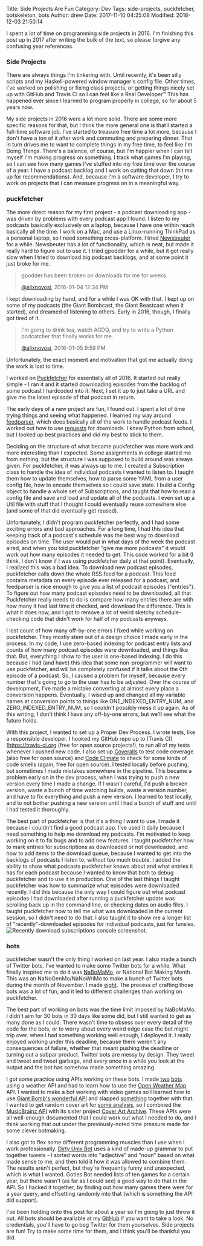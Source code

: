 Title: Side Projects Are Fun
Category: Dev
Tags: side-projects, puckfetcher, botskeleton, bots
Author: drew
Date: 2017-11-10 04:25:08
Modified: 2018-12-03 21:50:14

I spent a lot of time on programming side projects in 2016.
I'm finishing this post up in 2017 after writing the bulk of the text,
so please forgive any confusing year references.

### Side Projects
There are always things I'm tinkering with.
Until recently,
it's been silly scripts and my Haskell-powered window manager's config file.
Other times,
I've worked on polishing or fixing class projects,
or getting things nicely set up with GitHub and Travis CI so I can feel like a Real Developer™
This has happened ever since I learned to program properly in college,
so for about 5 years now.

My side projects in 2016 were a lot more solid.
There are some more specific reasons for that,
but I think the more general one is that I started a full-time software job.
I've started to treasure free time a lot more,
because I don't have a ton of it after work and commuting and preparing dinner.
That in turn drives me to want to complete things in my free time,
to feel like I'm Doing Things.
There's a balance,
of course,
but I'm happier when I can tell myself I'm making progress on something.
I track what games I'm playing,
so I can see how many games I've stuffed into my free time over the course of a year.
I have a podcast backlog and I work on cutting that down
(hit me up for recommendations).
And,
because I'm a software developer,
I try to work on projects that I can measure progress on in a meaningful way.

### puckfetcher
The more direct reason for my first project -
a podcast downloading app -
was driven by problems with every podcast app I found.
I listen to my podcasts basically exclusively on a laptop,
because I have one within reach basically all the time.
I work on a Mac,
and use a Linux-running ThinkPad as a personal laptop,
so I need something cross-platform.
I tried [Newsbeuter](http://newsbeuter.org/) for a while.
Newsbeuter has a lot of functionality,
which is neat,
but made it really hard to figure out to use it.
I tried gpodder for a while,
but it got really slow when I tried to download big podcast backlogs,
and at some point it just broke for me.

> gpodder has been broken on downloads for me for weeks
>
> [@alixnovosi](https://twitter.com/alixnovosi/status/684110565845774336), 2016-01-04 12:34 PM

I kept downloading by hand,
and for a while I was OK with that.
I kept up on some of my podcasts
(the Giant Bombcast,
the Giant Beastcast when it started),
and dreamed of listening to others.
Early in 2016,
though,
I finally got tired of it.

> I'm going to drink tea, watch AGDQ, and try to write a Python podcatcher that finally works for me.
>
> [@alixnovosi](https://twitter.com/alixnovosi/status/684252794140807168), 2016-01-05 9:59 PM

Unfortunately,
the exact moment and motivation that got me actually doing the work is lost to time.

I worked on [Puckfetcher](https://pypi.python.org/pypi/puckfetcher) for essentially all of 2016.
It started out really simple -
I ran it and it started downloading episodes from the backlog of some podcast I hardcoded into it.
Next,
I set it up to just take a URL and give me the latest episode of that podcast in return.

The early days of a new project are fun,
I found out.
I spent a lot of time trying things and seeing what happened.
I learned my way around [feedparser](https://pypi.python.org/pypi/feedparser),
which does basically all of the work to handle podcast feeds.
I worked out how to use [requests](https://pypi.python.org/pypi/requests) for downloads.
I knew Python from school,
but I looked up best practices and did my best to stick to them.

Deciding on the structure of what became puckfetcher was more work and more interesting than I expected.
Some assignments in college started me from nothing,
but the structure I was supposed to build around was always given.
For puckfetcher,
it was always up to me.
I created a Subscription class to handle the idea of individual podcasts I wanted to listen to.
I taught them how to update themselves,
how to parse some YAML from a user config file,
how to encode themselves so I could save state.
I build a Config object to handle a whole set of Subscriptions,
and taught that how to read a config file and save and load and update all of the podcasts.
I even set up a Util file with stuff that I thought I could eventually reuse somewhere else
(and some of that did eventually get reused).

Unfortunately,
I didn't program puckfetcher perfectly,
and I had some exciting errors and bad approaches.
For a long time,
I had this idea that keeping track of a podcast's schedule was the best way to download episodes on time.
The user would put in what days of the week the podcast aired,
and when you told puckfetcher "give me more podcasts" it would work out how many episodes it needed to get.
This code worked for a bit
(I think,
I don't know if I was using puckfetcher daily at that point).
Eventually,
I realized this was a bad idea.
To download new podcast episodes,
puckfetcher calls down the whole RSS feed for a podcast.
This feed contains metadata on every episode ever released for a podcast,
and feedparser is nice enough to give you a list of podcast episodes ("entries").
To figure out how many podcast episodes need to be downloaded,
all that Puckfetcher really needs to do is compare how many entries there are with how many it had last time it checked,
and download the difference.
This is what it does now,
and I got to remove a lot of weird sketchy schedule-checking code that didn't work for half of my podcasts anyways.

I lost count of how many off-by-one errors I fixed while working on puckfetcher.
 They mostly stem out of a design choice I made early in the process.
In my code,
I use zero-based indexing for podcast entry lists and counts of how many podcast episodes were downloaded,
and things like that.
But,
everything I show to the user is one-based indexing.
I do this because I had (and have) this idea that some non-programmer will want to use puckfetcher,
and will be completely confused if it talks about the 0th episode of a podcast.
So,
I caused a problem for myself,
because every number that's going to go to the user has to be adjusted.
Over the course of development,
I've made a mistake converting at almost every place a conversion happens.
Eventually,
I wised up and changed all my variable names at conversion points to things like ONE_INDEXED_ENTRY_NUM,
and ZERO_INDEXED_ENTRY_NUM,
so I couldn't possibly mess it up again.
As of this writing,
I don't think I have any off-by-one errors,
but we'll see what the future holds.

With this project,
I wanted to set up a Proper Dev Process.
I wrote tests,
like a responsible developer.
I hooked my GitHub repo up to
[Travis CI](https://travis-ci.org
(free for open source projects!),
to run all of my tests whenever I pushed new code.
I also set up
[Coveralls](https://coveralls.io/github/andrewmichaud/puckfetcher?branch=master)
to test code coverage
(also free for open source)
and
[Code Climate](https://codeclimate.com/github/andrewmichaud/puckfetcher)
to check for some kinds of code smells
(again,
free for open source).
I tested locally before pushing,
but sometimes I made mistakes somewhere in the pipeline.
This became a problem early on in the dev process,
when I was trying to push a new version every time I made a change.
If I wasn't careful,
I'd push a broken version,
waste a bunch of time watching builds,
waste a version number,
and have to fix everything and push a new version.
I learned to test locally,
and to not bother pushing a new version until I had a bunch of stuff and until I had tested it thoroughly.

The best part of puckfetcher is that it's a thing I want to use.
I made it because I couldn't find a good podcast app.
I've used it daily because I need something to help me download my podcasts.
I'm motivated to keep working on it to fix bugs and to add new features.
I taught puckfetcher how to mark entries for subscriptions as downloaded or not downloaded,
and how to add items to the download queue,
because I wanted to get into the backlogs of podcasts I listen to,
without too much trouble.
I added the ability to show what podcasts puckfetcher knows about and what entries it has for each podcast because I wanted to know that both to debug puckfetcher and to use it in production.
One of the last things I taught puckfetcher was how to summarize what episodes were downloaded recently.
I did this because the only way I could figure out what podcast episodes I had downloaded after running a puckfetcher update was scrolling back up in the command line,
or checking dates on audio files.
I taught puckfetcher how to tell me what was downloaded in the current session,
so I didn't need to do that.
I also taught it to show me a longer list of "recently"-downloaded episodes for individual podcasts,
just for funsies.
<img src="{static}/media/dev/sideprojects_recently_downloaded_subscription.png"
     alt="Recently download subscriptions console screenshot."/>

### bots
puckfetcher wasn't the only thing I worked on last year.
I also made a bunch of Twitter bots.
I've wanted to make some Twitter bots for a while.
What finally inspired me to do it was [NaBoMaMo](http://nabomamo.botally.net/),
or National Bot Making Month.
This was an NaNoGenMo/NaNoWriMo to make a bunch of Twitter bots during the month of November.
I made [eight](https://dev.andrewmichaud.com).
The process of crafting those bots was a lot of fun,
and it led to different challenges than working on puckfetcher.

The best part of working on bots was the time limit imposed by NaBoMaMo.
I didn't aim for 30 bots in 30 days like some did,
but I still wanted to get as many done as I could.
There wasn't time to obsess over every detail of the code for the bots,
or to worry about every weird edge case the bot might trip over.
when I had something working well enough,
I deployed it.
I really enjoyed working under this deadline,
because there weren't any consequences of failure,
whether that meant pushing the deadline or turning out a subpar product.
Twitter bots are messy by design.
They tweet and tweet and tweet garbage,
and every once in a while you look at the output and the bot has somehow made something amazing.

I got some practice using APIs working on these bots.
I made
[two](https://twitter.com/randweather_bot)
[bots](https://twitter.com/weatherlies_bot)
using a weather API and had to learn how to use the [Open Weather Map](http://openweathermap.org)
API.
I wanted to make a bot working with video games so I learned how to use
[Giant Bomb's wonderful API](https://www.giantbomb.com/api/)
and slapped
[something](https://twitter.com/goties_bot)
together with that.
I wanted to get random cover art for
[some analysis](https://twitter.com/isthisska_bot),
so I combined the
[MusicBrainz API](https://musicbrainz.org/doc/Development/XML_Web_Service/Version_2)
with its sister project
[Cover Art Archive](https://coverartarchive.org).
These APIs were all well-enough documented that I could work out what I needed to do,
and I think working that out under the previously-noted time pressure made for some clever botmaking.

I also got to flex some different programming muscles than I use when I work professionally.
[Dirty Unix Bot](https://twitter.com/dirtyunix_bot)
uses a kind of made-up grammar to put together tweets -
I sorted words into "adjective" and "noun" based on what made sense to me,
and then told it how it was allowed to combine them.
The results aren't perfect,
but they're frequently funny and unexpected,
which is what I wanted.
Goties Bot needed lists of ten games for a certain year,
but there wasn't (as far as I could see) a good way to do that in the API.
So I hacked it together,
by finding out how many games there were for a year query,
and offsetting randomly into that (which is something the API did support).

I've been holding onto this post for about a year so I'm going to just throw it out.
All bots should be available at my
[GitHub](https://github.com/alixnovosi)
if you want to take a look.
No credentials,
you'll have to go beg Twitter for them yourselves.
Side projects are fun! Try to make some time for them,
and I think you'll be thankful you did.
